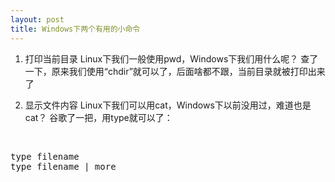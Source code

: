 ```yaml
---
layout: post
title: Windows下两个有用的小命令
---
```


1. 打印当前目录
Linux下我们一般使用pwd，Windows下我们用什么呢？
查了一下，原来我们使用“chdir”就可以了，后面啥都不跟，当前目录就被打印出来了

2. 显示文件内容
Linux下我们可以用cat，Windows下以前没用过，难道也是cat？
谷歌了一把，用type就可以了：
<br >
<pre>
type filename
type filename | more
</pre>
